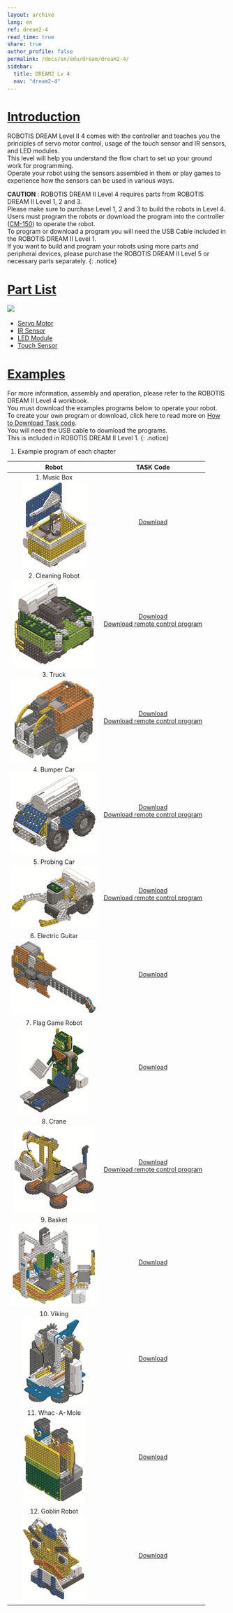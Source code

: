 ```yaml
---
layout: archive
lang: en
ref: dream2-4
read_time: true
share: true
author_profile: false
permalink: /docs/en/edu/dream/dream2-4/
sidebar:
  title: DREAM2 Lv 4
  nav: "dream2-4"
---
```


# [Introduction](#introduction)

ROBOTIS DREAM Level II 4 comes with the controller and teaches you the principles of servo motor control, usage of the touch sensor and IR sensors, and LED modules.  
This level will help you understand the flow chart to set up your ground work for programming.  
Operate your robot using the sensors assembled in them or play games to experience how the sensors can be used in various ways.

**CAUTION** : ROBOTIS DREAM II Level 4 requires parts from ROBOTIS DREAM II Level 1, 2 and 3.  
Please make sure to purchase Level 1, 2 and 3 to build the robots in Level 4.  
Users must program the robots or download the program into the controller ([CM-150]) to operate the robot.  
To program or download a program you will need the USB Cable included in the ROBOTIS DREAM II Level 1.  
If you want to build and program your robots using more parts and peripheral devices, please purchase the ROBOTIS DREAM II Level 5 or necessary parts separately.
{: .notice}

# [Part List](#part-list)

![](/assets/images/edu/dream/dream2/ROBOTIS_DREAMⅡ_LV4_EN_PartList.jpg)

- [Servo Motor]
- [IR Sensor]
- [LED Module]
- [Touch Sensor]

# [Examples](#examples)

For more information, assembly and operation, please refer to the ROBOTIS DREAM II Level 4 workbook.  
You must download the examples programs below to operate your robot.  
To create your own program or download, click here to read more on [How to Download Task code].  
You will need the USB cable to download the programs.  
This is included in ROBOTIS DREAM II Level 1.
{: .notice}

1. Example program of each chapter

|                                      Robot                                      |                            TASK Code                            |
|:-------------------------------------------------------------------------------:|:---------------------------------------------------------------:|
|       1. Music Box<br />![](/assets/images/edu/dream/dream1-3_orgol.jpg)        |                        [Download][ex_01]                        |
| 2. Cleaning Robot<br />![](/assets/images/edu/dream/dream1-3_cleaningrobot.jpg) | [Download][ex_02]<br>[Download remote control program][ex_02-1] |
|         3. Truck<br />![](/assets/images/edu/dream/dream1-3_truck.jpg)          | [Download][ex_03]<br>[Download remote control program][ex_03-1] |
|     4. Bumper Car<br />![](/assets/images/edu/dream/dream1-3_bumpercar.jpg)     | [Download][ex_04]<br>[Download remote control program][ex_04-1] |
|    5. Probing Car<br />![](/assets/images/edu/dream/dream1-3_probingcar.jpg)    | [Download][ex_05]<br>[Download remote control program][ex_05-1] |
|    6. Electric Guitar<br />![](/assets/images/edu/dream/dream1-3_guitar.jpg)    |                        [Download][ex_06]                        |
|   7. Flag Game Robot<br />![](/assets/images/edu/dream/dream1-3_flaggame.jpg)   |                        [Download][ex_07]                        |
|         8. Crane<br />![](/assets/images/edu/dream/dream1-3_crane.jpg)          | [Download][ex_08]<br>[Download remote control program][ex_08-1] |
|        9. Basket<br />![](/assets/images/edu/dream/dream1-3_basket.jpg)         |                        [Download][ex_09]                        |
|        10. Viking<br />![](/assets/images/edu/dream/dream1-3_viking.jpg)        |                        [Download][ex_10]                        |
|    11. Whac-A-Mole<br />![](/assets/images/edu/dream/dream1-3_whacamole.jpg)    |                        [Download][ex_11]                        |
|     12. Goblin Robot<br />![](/assets/images/edu/dream/dream1-3_goblin.jpg)     |                        [Download][ex_12]                        |

[CM-150]: /docs/en/parts/controller/cm-150/
[Servo Motor]: /docs/en/parts/motor/servo_motor/
[IR Sensor]: /docs/en/parts/sensor/irss-10/
[LED Module]: /docs/en/parts/display/lm-10/
[Touch Sensor]: /docs/en/parts/sensor/ts-10/
[How to Download Task code]: /docs/en/faq/download_task_code/#cm-150
[ex_01]: http://support.robotis.com/en/baggage_files/dream/dream2_l4_musicbox_en.tskx
[ex_02]: http://support.robotis.com/en/baggage_files/dream/dream2_l4_cleaningrobot_en.tskx
[ex_02-1]: http://support.robotis.com/en/baggage_files/dream/dream2_l4_cleaningrobot_en(rc).tskx
[ex_03]: http://support.robotis.com/en/baggage_files/dream/dream2_l4_truck_en.tskx
[ex_03-1]: http://support.robotis.com/en/baggage_files/dream/dream2_l4_truck_en(rc).tskx
[ex_04]: http://support.robotis.com/en/baggage_files/dream/dream2_l4_bumpercar_en.tskx
[ex_04-1]: http://support.robotis.com/en/baggage_files/dream/dream2_l4_bumpercar_en(rc).tskx
[ex_05]: http://support.robotis.com/en/baggage_files/dream/dream2_l4_probingcar_en.tskx
[ex_05-1]: http://support.robotis.com/en/baggage_files/dream/dream2_l4_probingcar_en(rc).tskx
[ex_06]: http://support.robotis.com/en/baggage_files/dream/dream2_l4_electricguitar_en.tskx
[ex_07]: http://support.robotis.com/en/baggage_files/dream/dream2_l4_flaggame_en.tskx
[ex_08]: http://support.robotis.com/en/baggage_files/dream/dream2_l4_crane_en.tskx
[ex_08-1]: http://support.robotis.com/en/baggage_files/dream/dream2_l4_crane_en(rc).tskx
[ex_09]: http://www.robotis.com/service/download.php?no=1287
[ex_10]: http://support.robotis.com/en/baggage_files/dream/dream2_l4_viking_en.tskx
[ex_11]: http://support.robotis.com/en/baggage_files/dream/dream2_l4_whac-a-mole_en.tskx
[ex_12]: http://support.robotis.com/en/baggage_files/dream/dream2_l4_goblin_en.tskx
